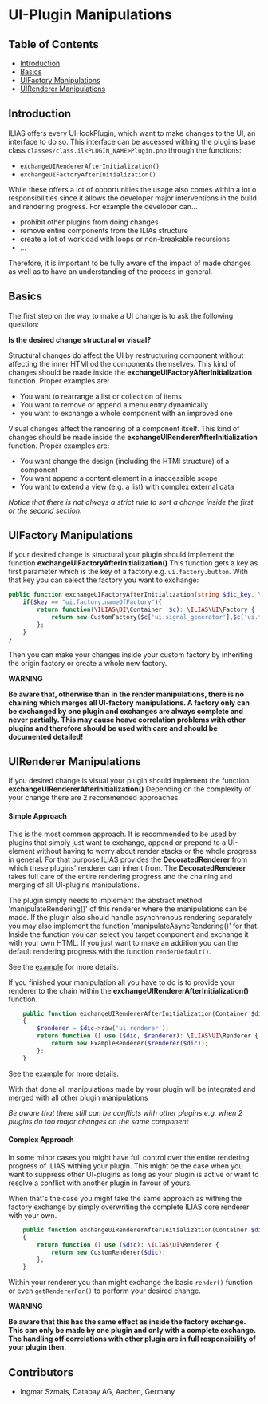 # UI-Plugin Manipulations

## Table of Contents
* [Introduction](#basics)
* [Basics](#basics)
* [UIFactory Manipulations](#uifactory-manipulations)
* [UIRenderer Manipulations](#uirenderer-manipulations)

## Introduction

ILIAS offers every UIHookPlugin, which want to make changes to the UI, an interface to do so.
This interface can be accessed withing the plugins base class `classes/class.il<PLUGIN_NAME>Plugin.php` through the
functions:
- `exchangeUIRendererAfterInitialization()`
- `exchangeUIFactoryAfterInitialization()`

While these offers a lot of opportunities the usage also comes within a lot o responsibilities since it allows the
developer major interventions in the build and rendering progress. For example the developer can...
- prohibit other plugins from doing changes
- remove entire components from the ILIAs structure
- create a lot of workload with loops or non-breakable recursions
- ...

Therefore, it is important to be fully aware of the impact of made changes as well as to have an understanding of the
process in general.

## Basics

The first step on the way to make a UI change is to ask the following question:

**Is the desired change structural or visual?**

Structural changes do affect the UI by restructuring component without affecting the inner HTMl od the components themselves.
This kind of changes should be made inside the **exchangeUIFactoryAfterInitialization** function.
Proper examples are:
- You want to rearrange a list or collection of items
- You want to remove or append a menu entry dynamically
- you want to exchange a whole component with an improved one

Visual changes affect the rendering of a component itself.
This kind of changes should be made inside the **exchangeUIRendererAfterInitialization** function.
Proper examples are:
- You want change the design (including the HTMl structure) of a component
- You want append a content element in a inaccessible scope
- You want to extend a view (e.g. a list) with complex external data

*Notice that there is not always a strict rule to sort a change inside the first or the second section.*

## UIFactory Manipulations

If your desired change is structural your plugin should implement the function **exchangeUIFactoryAfterInitialization()**
This function gets a key as first parameter which is the key of a factory e.g. `ui.factory.button`.
With that key you can select the factory you want to exchange:
```php
public function exchangeUIFactoryAfterInitialization(string $dic_key, \ILIAS\DI\Container $dic) : Closure
    if($key == "ui.factory.nameOfFactory"){
        return function(\ILIAS\DI\Container  $c): \ILIAS\UI\Factory {
            return new CustomFactory($c['ui.signal_generator'],$c['ui.factory.maincontrols.slate']);
        };
    }
}
```

Then you can make your changes inside your custom factory by inheriting the origin factory or create a whole new factory.

**WARNING**

**Be aware that, otherwise than in the render manipulations, there is no chaining which merges all UI-factory manipulations.
A factory only can be exchanged by one plugin and exchanges are always complete and never partially.
This may cause heave correlation problems with other plugins and therefore should be used with care and should be documented detailed!**

## UIRenderer Manipulations

If you desired change is visual your plugin should implement the function **exchangeUIRendererAfterInitialization()**
Depending on the complexity of your change there are 2 recommended approaches.

#### Simple Approach

This is the most common approach. It is recommended to be used by plugins that simply just want to exchange, append or prepend
to a UI-element without having to worry about render stacks or the whole progress in general. For that purpose ILIAS provides the **DecoratedRenderer** from which these plugins' renderer can inherit from.
The **DecoratedRenderer** takes full care of the entire rendering progress and the chaining and merging of all UI-plugins manipulations.

The plugin simply needs to implement the abstract method 'manipulateRendering()' of this renderer where the manipulations can be made.
If the plugin also should handle asynchronous rendering separately you may also implement the function 'manipulateAsyncRendering()' for that.
Inside the function you can select you target component and exchange it with your own HTML.
If you just want to make an addition you can the default rendering progress with the function `renderDefault()`.

See the [example](code-examples/ui-exchange/00_base_classes/ExampleRenderer.php) for more details.

If you finished your manipulation all you have to do is to provide your renderer to the chain within the **exchangeUIRendererAfterInitialization()** function.

```php
    public function exchangeUIRendererAfterInitialization(Container $dic): Closure
    {
        $renderer = $dic->raw('ui.renderer');
        return function () use ($dic, $renderer): \ILIAS\UI\Renderer {
            return new ExampleRenderer($renderer($dic));
        };
    }
```

See the [example](code-examples/ui-exchange/00_base_classes/ExamplePlugin.php) for more details.

With that done all manipulations made by your plugin will be integrated and merged with all other plugin manipulations

*Be aware that there still can be conflicts with other plugins e.g. when 2 plugins do too major changes on the same component*


#### Complex Approach

In some minor cases you might have full control over the entire rendering progress of ILIAS withing your plugin.
This might be the case when you want to suppress other UI-plugins as long as your plugin is active or want to resolve a conflict
with another plugin in favour of yours.

When that's the case you might take the same approach as withing the factory exchange by simply overwriting the complete
ILIAS core renderer with your own.

```php
    public function exchangeUIRendererAfterInitialization(Container $dic): Closure
    {
        return function () use ($dic): \ILIAS\UI\Renderer {
            return new CustomRenderer($dic);
        };
    }
```

Within your renderer you than might exchange the basic `render()` function or even `getRendererFor()` to perform your desired change.

**WARNING**

**Be aware that this has the same effect as inside the factory exchange. This can only be made by one plugin and only
with a complete exchange. The handling off correlations with other plugin are in full responsibility of your plugin then.**

## Contributors
* Ingmar Szmais, Databay AG, Aachen, Germany
